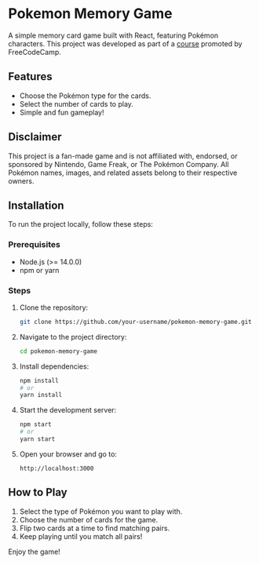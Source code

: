 # Pokemon Memory Game

A simple memory card game built with React, featuring Pokémon characters. This project was developed as part of a [course](https://youtu.be/MzVbgZgGON4?si=Ab603ZuYYlLUuiTO) promoted by FreeCodeCamp.

## Features
- Choose the Pokémon type for the cards.
- Select the number of cards to play.
- Simple and fun gameplay!

## Disclaimer
This project is a fan-made game and is not affiliated with, endorsed, or sponsored by Nintendo, Game Freak, or The Pokémon Company. All Pokémon names, images, and related assets belong to their respective owners.

## Installation
To run the project locally, follow these steps:

### Prerequisites
- Node.js (>= 14.0.0)
- npm or yarn

### Steps
1. Clone the repository:
   ```sh
   git clone https://github.com/your-username/pokemon-memory-game.git
   ```
2. Navigate to the project directory:
   ```sh
   cd pokemon-memory-game
   ```
3. Install dependencies:
   ```sh
   npm install
   # or
   yarn install
   ```
4. Start the development server:
   ```sh
   npm start
   # or
   yarn start
   ```
5. Open your browser and go to:
   ```
   http://localhost:3000
   ```

## How to Play
1. Select the type of Pokémon you want to play with.
2. Choose the number of cards for the game.
3. Flip two cards at a time to find matching pairs.
4. Keep playing until you match all pairs!

Enjoy the game!


